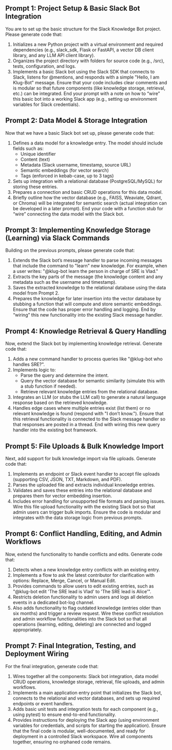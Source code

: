 ## Prompt 1: Project Setup & Basic Slack Bot Integration
You are to set up the basic structure for the Slack Knowledge Bot project. Please generate code that:
1. Initializes a new Python project with a virtual environment and required dependencies (e.g., slack_sdk, Flask or FastAPI, a vector DB client library, and any LLM API client library).
2. Organizes the project directory with folders for source code (e.g., /src), tests, configuration, and logs.
3. Implements a basic Slack bot using the Slack SDK that connects to Slack, listens for @mentions, and responds with a simple "Hello, I am Klug-Bot" message.
Ensure that your code includes clear comments and is modular so that future components (like knowledge storage, retrieval, etc.) can be integrated. End your prompt with a note on how to “wire” this basic bot into a working Slack app (e.g., setting up environment variables for Slack credentials).

## Prompt 2: Data Model & Storage Integration
Now that we have a basic Slack bot set up, please generate code that:
1. Defines a data model for a knowledge entry. The model should include fields such as:
   - Unique identifier
   - Content (text)
   - Metadata (Slack username, timestamp, source URL)
   - Semantic embeddings (for vector search)
   - Tags (enforced in kebab-case, up to 3 tags)
2. Sets up integration with a relational database (PostgreSQL/MySQL) for storing these entries.
3. Prepares a connection and basic CRUD operations for this data model.
4. Briefly outline how the vector database (e.g., FAISS, Weaviate, Qdrant, or Chroma) will be integrated for semantic search (actual integration can be developed in a later prompt).
End your code with a function stub for “wire” connecting the data model with the Slack bot.

## Prompt 3: Implementing Knowledge Storage (Learning) via Slack Commands
Building on the previous prompts, please generate code that:
1. Extends the Slack bot’s message handler to parse incoming messages that include the command to "learn" new knowledge. For example, when a user writes: "@klug-bot learn the person in charge of SRE is Vlad."
2. Extracts the key parts of the message (the knowledge content and any metadata such as the username and timestamp).
3. Saves the extracted knowledge to the relational database using the data model from Prompt 2.
4. Prepares the knowledge for later insertion into the vector database by stubbing a function that will compute and store semantic embeddings.
Ensure that the code has proper error handling and logging. End by “wiring” this new functionality into the existing Slack message handler.

## Prompt 4: Knowledge Retrieval & Query Handling
Now, extend the Slack bot by implementing knowledge retrieval. Generate code that:
1. Adds a new command handler to process queries like "@klug-bot who handles SRE?".
2. Implements logic to:
   - Parse the query and determine the intent.
   - Query the vector database for semantic similarity (simulate this with a stub function if needed).
   - Retrieve relevant knowledge entries from the relational database.
3. Integrates an LLM (or stubs the LLM call) to generate a natural language response based on the retrieved knowledge.
4. Handles edge cases where multiple entries exist (list them) or no relevant knowledge is found (respond with "I don’t know.").
Ensure that this retrieval functionality is connected to the Slack message handler so that responses are posted in a thread. End with wiring this new query handler into the existing bot framework.

## Prompt 5: File Uploads & Bulk Knowledge Import
Next, add support for bulk knowledge import via file uploads. Generate code that:
1. Implements an endpoint or Slack event handler to accept file uploads (supporting CSV, JSON, TXT, Markdown, and PDF).
2. Parses the uploaded file and extracts individual knowledge entries.
3. Validates and saves these entries into the relational database and prepares them for vector embedding insertion.
4. Includes error handling for unsupported file formats and parsing issues.
Wire this file upload functionality with the existing Slack bot so that admin users can trigger bulk imports. Ensure the code is modular and integrates with the data storage logic from previous prompts.

## Prompt 6: Conflict Handling, Editing, and Admin Workflows
Now, extend the functionality to handle conflicts and edits. Generate code that:
1. Detects when a new knowledge entry conflicts with an existing entry.
2. Implements a flow to ask the latest contributor for clarification with options: Replace, Merge, Cancel, or Manual Edit.
3. Provides commands to allow users to edit existing entries, such as "@klug-bot edit 'The SRE lead is Vlad' to 'The SRE lead is Alice'".
4. Restricts deletion functionality to admin users and logs all deletion events in a dedicated bot-log channel.
5. Also adds functionality to flag outdated knowledge (entries older than six months) and trigger a review request.
Wire these conflict resolution and admin workflow functionalities into the Slack bot so that all operations (learning, editing, deleting) are connected and logged appropriately.

## Prompt 7: Final Integration, Testing, and Deployment Wiring
For the final integration, generate code that:
1. Wires together all the components: Slack bot integration, data model CRUD operations, knowledge storage, retrieval, file uploads, and admin workflows.
2. Implements a main application entry point that initializes the Slack bot, connects to the relational and vector databases, and sets up required endpoints or event handlers.
3. Adds basic unit tests and integration tests for each component (e.g., using pytest) to ensure end-to-end functionality.
4. Provides instructions for deploying the Slack app (using environment variables for credentials, and scripts for starting the application).
Ensure that the final code is modular, well-documented, and ready for deployment in a controlled Slack workspace. Wire all components together, ensuring no orphaned code remains.
